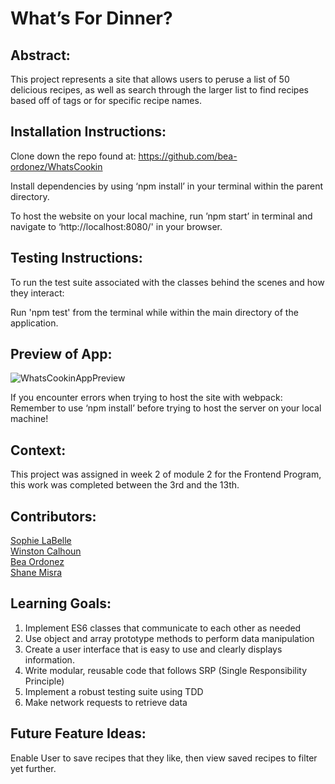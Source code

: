 # What’s For Dinner?

## Abstract:
[//]: <>
This project represents a site that allows users to peruse a list of 50 delicious recipes, as well as search through the larger list to find recipes based off of tags or for specific recipe names.


## Installation Instructions:
[//]: <>
Clone down the repo found at: https://github.com/bea-ordonez/WhatsCookin

Install dependencies by using ‘npm install’ in your terminal within the parent directory.

To host the website on your local machine, run ’npm start’ in terminal and navigate to ‘http://localhost:8080/' in your browser.

## Testing Instructions:
[//]: <>
To run the test suite associated with the classes behind the scenes and how they interact: 

Run 'npm test' from the terminal while within the main directory of the application.


## Preview of App:
[//]: <>
![WhatsCookinAppPreview](https://user-images.githubusercontent.com/117314181/218613699-a993f009-7a9e-433b-8dba-76b8f2aa0f11.png)

If you encounter errors when trying to host the site with webpack: Remember to use ‘npm install’ before trying to host the server on your local machine!

## Context:
[//]: <>
This project was assigned in week 2 of module 2 for the Frontend Program, this work was completed between the 3rd and the 13th.

## Contributors:
[//]: <>
[Sophie LaBelle](https://github.com/sophielabelle)\
[Winston Calhoun](https://github.com/WinstonCalhoun)\
[Bea Ordonez](https://github.com/bea-ordonez)\
[Shane Misra](https://github.com/sdmisra)

## Learning Goals:
[//]: <>
1. Implement ES6 classes that communicate to each other as needed
1. Use object and array prototype methods to perform data manipulation
1. Create a user interface that is easy to use and clearly displays information.
1. Write modular, reusable code that follows SRP (Single Responsibility Principle)
1. Implement a robust testing suite using TDD
1. Make network requests to retrieve data

## Future Feature Ideas:
[//]: <>
Enable User to save recipes that they like, then view saved recipes to filter yet further.
